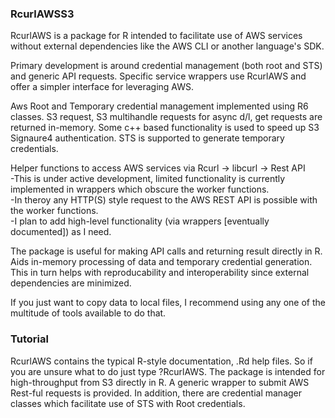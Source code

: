 ### RcurlAWSS3
RcurlAWS is a package for R intended to facilitate use of AWS services without external dependencies like the AWS CLI or another language's SDK.

Primary development is around credential management (both root and STS) and generic API requests.  Specific service wrappers use RcurlAWS and offer a simpler interface for leveraging AWS.

Aws Root and Temporary credential management implemented using R6 classes.  S3 request, S3 multihandle requests for async d/l, get requests are returned in-memory. Some c++ based functionality is used to speed up S3 Signaure4 authentication. STS is supported to generate temporary credentials.

Helper functions to access AWS services via Rcurl -> libcurl -> Rest API  
-This is under active development, limited functionality is currently implemented in wrappers which obscure the worker functions.  
-In theroy any HTTP(S) style request to the AWS REST API is possible with the worker functions.  
-I plan to add high-level functionality (via wrappers [eventually documented]) as I need.  

The package is useful for making API calls and returning result directly in R.  Aids in-memory processing of data and temporary credential generation.  This in turn helps with reproducability and interoperability since external dependencies are minimized.

If you just want to copy data to local files, I recommend using any one of the multitude of tools available to do that.

### Tutorial

RcurlAWS contains the typical R-style documentation, .Rd help files.  So if you are unsure what to do just type ?RcurlAWS.  The package is intended for high-throughput from S3 directly in R.  A generic wrapper to submit AWS Rest-ful requests is provided.  In addition, there are credential manager classes which facilitate use of STS with Root credentials.


